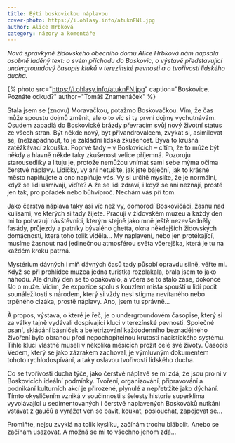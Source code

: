 ```yaml
---
title: Býti boskovickou náplavou
cover-photo: https://i.ohlasy.info/atuknFNl.jpg
author: Alice Hrbková
category: názory a komentáře
---
```


*Nová správkyně židovského obecního domu Alice Hrbková nám napsala osobně laděný text: o svém příchodu do Boskovic, o výstavě představující undergroundový časopis kluků v terezínské pevnosti a o tvořivosti lidského ducha.*

{% photo src="https://i.ohlasy.info/atuknFN.jpg" caption="Boskovice. Poznáte odkud?" author="Tomáš Znamenáček" %}

Stala jsem se (znovu) Moravačkou, potažmo Boskovačkou. Vím, že čas může spoustu dojmů změnit, ale o to víc si ty první dojmy vychutnávám. Osudem zapadlá do Boskovické brázdy převracím svůj nový životní status ze všech stran. Být někde nový, být přivandrovalcem, zvykat si, asimilovat se, (ne)zapadnout, to je základní lidská zkušenost. Bývá to krušná zatěžkávací zkouška. Poprvé tady – v Boskovicích – cítím, že to může být někdy a hlavně někde taky zkušenost velice příjemná. Pozoruju starousedlíky a lituju je, protože nemůžou vnímat sami sebe mýma očima čerstvé náplavy. Lidičky, vy ani netušíte, jak jste báječní, jak to krásné město naplňujete a ono naplňuje vás. Vy si určitě myslíte, že je normální, když se lidi usmívají, viďte? A že se lidi zdraví, i když se ani neznají, prostě jen tak, pro pořádek nebo bůhvíproč. Nechám vás při tom.

Jako čerstvá náplava taky asi víc než vy, domorodí Boskovičáci, žasnu nad kulisami, ve kterých si tady žijete. Pracuji v židovském muzeu a každý den mi to potvrzují návštěvníci, kterým stejně jako mně ještě nezevšedněly fasády, průjezdy a patníky bývalého ghetta, okna někdejších židovských domácností, která toho tolik viděla… My naplavení, nebo jen protékající, musíme žasnout nad jedinečnou atmosférou světa včerejška, která je tu na každém kroku patrná.

Mystérium dávných i míň dávných časů tady působí opravdu silně, věřte mi. Když se při prohlídce muzea jedna turistka rozplakala, brala jsem to jako náhodu. Ale druhý den se to opakovalo, a včera se to stalo zase, dokonce šlo o muže. Vidím, že expozice spolu s kouzlem místa spouští u lidí pocit sounáležitosti s národem, který si vždy nesl stigma nevítaného nebo trpěného cizáka, prostě náplavy. Ano, jsem tu správně…

À propos, výstava, o které je řeč, je o undergroundovém časopise, který si za války tajně vydávali dospívající kluci v terezínské pevnosti. Společné psaní, skládání básniček a beletrizování každodenního beznadějného živoření bylo obranou před nepochopitelnou krutostí nacistického systému. Tihle kluci vlastně museli v několika měsících prožít celé své životy. Časopis Vedem, který se jako zázrakem zachoval, je výmluvným dokumentem tohoto rychlodospívání, a taky oslavou tvořivosti lidského ducha.

Co se tvořivosti ducha týče, jako čerstvé náplavě se mi zdá, že jsou pro ni v Boskovicích ideální podmínky. Tvoření, organizování, připravování a podnikání kulturních akcí je přirozené, plynulé a nepřetržité jako dýchání. Tímto okysličením vzniká v součinnosti s šelesty historie superklima vyvolávající u sedimentovaných i čerstvě naplavených Boskováků nutkání vstávat z gaučů a vyrážet ven se bavit, koukat, poslouchat, zapojovat se…

Promiňte, nejsu zvyklá na tolik kyslíku, začínám trochu blábolit. Anebo se začínám usazovat. A možná se mi to všechno jenom zdá…